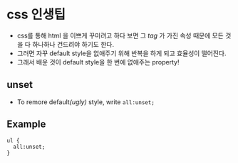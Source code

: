 # css 인생팁
- css를 통해 html 을 이쁘게 꾸미려고 하다 보면 그 <i>tag</i> 가 가진 속성 때문에 모든 것을 다 하나하나 건드려야 하기도 한다.
- 그러면 자꾸 default style을 없애주기 위해 반복을 하게 되고 효율성이 떨어진다.
- 그래서 배운 것이 default style을 한 번에 없애주는 property!

## unset
- To remore default<i>(ugly)</i> style, write `all:unset;`


## Example
``` 
ul {
  all:unset;
}
```
